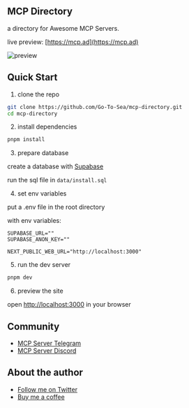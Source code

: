 ## MCP Directory

a directory for Awesome MCP Servers.

live preview: [https://mcp.ad](https://mcp.ad)

![preview](./preview.png)

## Quick Start

1. clone the repo

```bash
git clone https://github.com/Go-To-Sea/mcp-directory.git
cd mcp-directory
```

2. install dependencies

```bash
pnpm install
```

3. prepare database

create a database with [Supabase](https://supabase.com/)

run the sql file in `data/install.sql`

4. set env variables

put a .env file in the root directory

with env variables:

```env
SUPABASE_URL=""
SUPABASE_ANON_KEY=""

NEXT_PUBLIC_WEB_URL="http://localhost:3000"
```

5. run the dev server

```bash
pnpm dev
```

6. preview the site

open [http://localhost:3000](http://localhost:3000) in your browser

## Community

- [MCP Server Telegram]()
- [MCP Server Discord]()

## About the author

- [Follow me on Twitter](https://x.com/huangds87)
- [Buy me a coffee](https://www.buymeacoffee.com/huangds)
